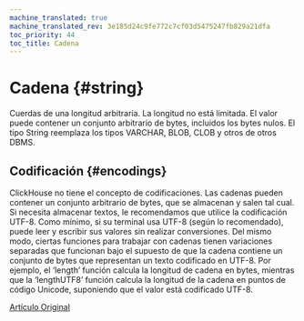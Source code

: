 ```yaml
---
machine_translated: true
machine_translated_rev: 3e185d24c9fe772c7cf03d5475247fb829a21dfa
toc_priority: 44
toc_title: Cadena
---
```


# Cadena {#string}

Cuerdas de una longitud arbitraria. La longitud no está limitada. El valor puede contener un conjunto arbitrario de bytes, incluidos los bytes nulos.
El tipo String reemplaza los tipos VARCHAR, BLOB, CLOB y otros de otros DBMS.

## Codificación {#encodings}

ClickHouse no tiene el concepto de codificaciones. Las cadenas pueden contener un conjunto arbitrario de bytes, que se almacenan y salen tal cual.
Si necesita almacenar textos, le recomendamos que utilice la codificación UTF-8. Como mínimo, si su terminal usa UTF-8 (según lo recomendado), puede leer y escribir sus valores sin realizar conversiones.
Del mismo modo, ciertas funciones para trabajar con cadenas tienen variaciones separadas que funcionan bajo el supuesto de que la cadena contiene un conjunto de bytes que representan un texto codificado en UTF-8.
Por ejemplo, el ‘length’ función calcula la longitud de cadena en bytes, mientras que la ‘lengthUTF8’ función calcula la longitud de la cadena en puntos de código Unicode, suponiendo que el valor está codificado UTF-8.

[Artículo Original](https://clickhouse.tech/docs/en/data_types/string/) <!--hide-->
